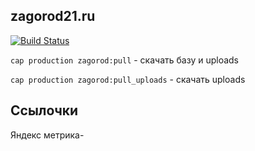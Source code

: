 zagorod21.ru
------------

[![Build
Status](https://travis-ci.org/BrandyMint/zagorod21.ru.svg?branch=master)](https://travis-ci.org/BrandyMint/zagorod21.ru)

`cap production zagorod:pull` - скачать базу и uploads

`cap production zagorod:pull_uploads` - скачать uploads


Ссылочки
--------

 Яндекс метрика- 
